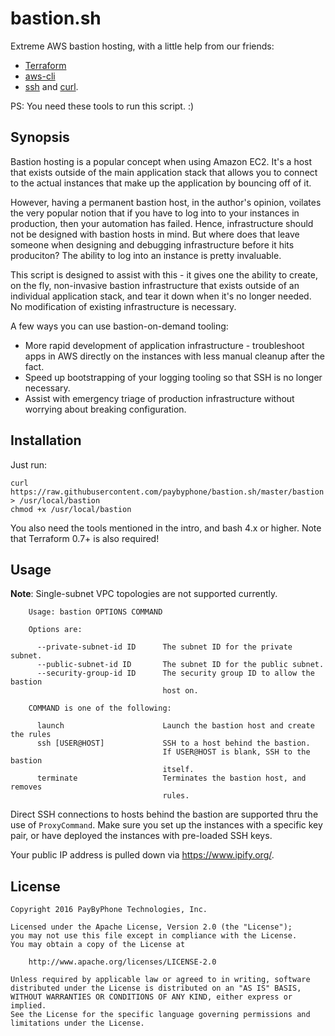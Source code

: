 bastion.sh
===========

Extreme AWS bastion hosting, with a little help from our friends:

 * [Terraform][1]
 * [aws-cli][2]
 * [ssh][3] and [curl][4].

PS: You need these tools to run this script. :)

## Synopsis

Bastion hosting is a popular concept when using Amazon EC2. It's a host that
exists outside of the main application stack that allows you to connect to the
actual instances that make up the application by bouncing off of it.

However, having a permanent bastion host, in the author's opinion, voilates the
very popular notion that if you have to log into to your instances in
production, then your automation has failed. Hence, infrastructure should not be
designed with bastion hosts in mind. But where does that leave someone when
designing and debugging infrastructure before it hits produciton? The ability to
log into an instance is pretty invaluable.

This script is designed to assist with this - it gives one the ability to
create, on the fly, non-invasive bastion infrastructure that exists outside of
an individual application stack, and tear it down when it's no longer needed.
No modification of existing infrastructure is necessary.

A few ways you can use bastion-on-demand tooling:

 * More rapid development of application infrastructure - troubleshoot apps in
   AWS directly on the instances with less manual cleanup after the fact.
 * Speed up bootstrapping of your logging tooling so that SSH is no longer
   necessary.
 * Assist with emergency triage of production infrastructure without worrying
   about breaking configuration.

## Installation

Just run:

```
curl https://raw.githubusercontent.com/paybyphone/bastion.sh/master/bastion > /usr/local/bastion
chmod +x /usr/local/bastion
```

You also need the tools mentioned in the intro, and bash 4.x or higher. Note
that Terraform 0.7+ is also required!

## Usage

**Note**: Single-subnet VPC topologies are not supported currently.

```
    Usage: bastion OPTIONS COMMAND

    Options are:

      --private-subnet-id ID      The subnet ID for the private subnet.
      --public-subnet-id ID       The subnet ID for the public subnet.
      --security-group-id ID      The security group ID to allow the bastion
                                  host on.

    COMMAND is one of the following:

      launch                      Launch the bastion host and create the rules
      ssh [USER@HOST]             SSH to a host behind the bastion.
                                  If USER@HOST is blank, SSH to the bastion
                                  itself.
      terminate                   Terminates the bastion host, and removes
                                  rules.
```

Direct SSH connections to hosts behind the bastion are supported thru the use of
`ProxyCommand`. Make sure you set up the instances with a specific key pair, or
have deployed the instances with pre-loaded SSH keys.

Your public IP address is pulled down via https://www.ipify.org/.

## License

```
Copyright 2016 PayByPhone Technologies, Inc.

Licensed under the Apache License, Version 2.0 (the "License");
you may not use this file except in compliance with the License.
You may obtain a copy of the License at

    http://www.apache.org/licenses/LICENSE-2.0

Unless required by applicable law or agreed to in writing, software
distributed under the License is distributed on an "AS IS" BASIS,
WITHOUT WARRANTIES OR CONDITIONS OF ANY KIND, either express or implied.
See the License for the specific language governing permissions and
limitations under the License.
```

[1]: https://terraform.io
[2]: https://github.com/aws/aws-cli
[3]: http://www.openssh.com/
[4]: https://curl.haxx.se/


